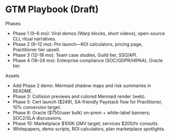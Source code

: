 # GTM Playbook (Draft)

Phases
- Phase 1 (0–6 mo): Viral demos (Warp blocks, short videos), open-source CLI, ritual narratives.
- Phase 2 (6–12 mo): Pro launch—ROI calculators, pricing page, Practitioner tier upsell.
- Phase 3 (12–18 mo): Team case studies, Guild tier, SSO/API.
- Phase 4 (18–24 mo): Enterprise compliance (SOC/GDPR/HIPAA), Oracle tier.

Assets
- Add Phase 2 demo: Mermaid shadow maps and risk summaries in README.
- Phase 3: Collision previews and colored Mermaid render (web).
- Phase 5: Cert launch ($249), SA-friendly Paystack flow for Practitioner, 10% conversion target.
- Phase 8: Oracle ($750/user bulk) on-prem + white-label banners; SOC2/SLA discussions.
- Phase 10: Marketplace $100K GMV target; services $200/hr consults.
- Whitepapers, demo scripts, ROI calculators, plan marketplace spotlights.
